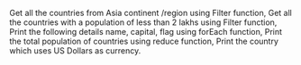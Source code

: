 Get all the countries from Asia continent /region using Filter function,
Get all the countries with a population of less than 2 lakhs using Filter function,
Print the following details name, capital, flag using forEach function,
Print the total population of countries using reduce function,
Print the country which uses US Dollars as currency.
